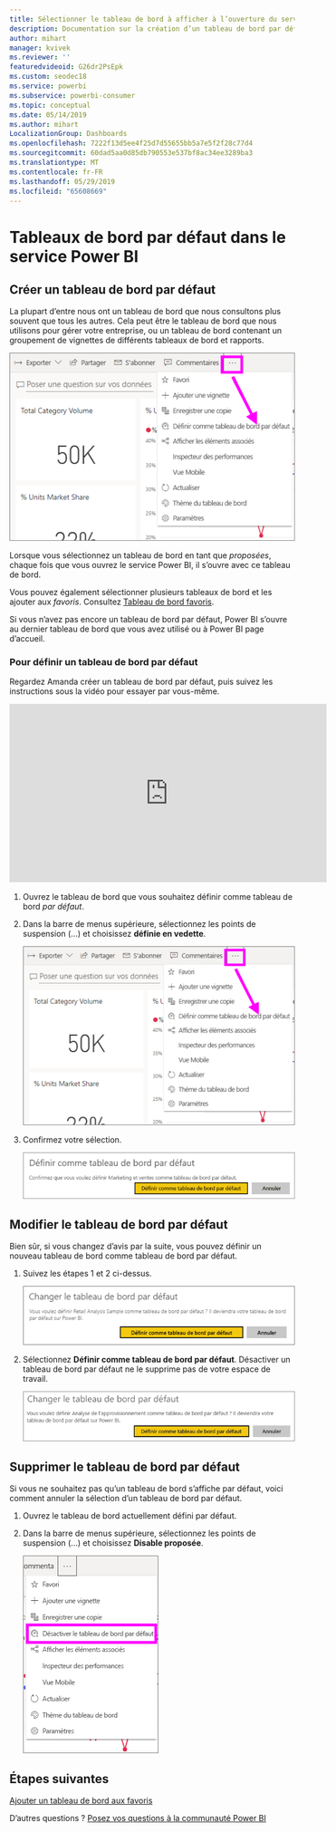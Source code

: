 ```yaml
---
title: Sélectionner le tableau de bord à afficher à l’ouverture du service Power BI
description: Documentation sur la création d’un tableau de bord par défaut dans le service Power BI
author: mihart
manager: kvivek
ms.reviewer: ''
featuredvideoid: G26dr2PsEpk
ms.custom: seodec18
ms.service: powerbi
ms.subservice: powerbi-consumer
ms.topic: conceptual
ms.date: 05/14/2019
ms.author: mihart
LocalizationGroup: Dashboards
ms.openlocfilehash: 7222f13d5ee4f25d7d55655bb5a7e5f2f28c77d4
ms.sourcegitcommit: 60dad5aa0d85db790553e537bf8ac34ee3289ba3
ms.translationtype: MT
ms.contentlocale: fr-FR
ms.lasthandoff: 05/29/2019
ms.locfileid: "65608669"
---
```

# <a name="featured-dashboards-in-power-bi-service"></a>Tableaux de bord par défaut dans le service Power BI
## <a name="create-a-featured-dashboard"></a>Créer un tableau de bord par défaut
La plupart d’entre nous ont un tableau de bord que nous consultons plus souvent que tous les autres.  Cela peut être le tableau de bord que nous utilisons pour gérer votre entreprise, ou un tableau de bord contenant un groupement de vignettes de différents tableaux de bord et rapports.

![icone définir comme tableau de bord par défaut](./media/end-user-featured/power-bi-dropdown.png)

Lorsque vous sélectionnez un tableau de bord en tant que *proposées*, chaque fois que vous ouvrez le service Power BI, il s’ouvre avec ce tableau de bord.  

Vous pouvez également sélectionner plusieurs tableaux de bord et les ajouter aux *favoris*. Consultez [Tableau de bord favoris](end-user-favorite.md).

Si vous n’avez pas encore un tableau de bord par défaut, Power BI s’ouvre au dernier tableau de bord que vous avez utilisé ou à Power BI page d’accueil.  

### <a name="to-set-a-dashboard-as-featured"></a>Pour définir un tableau de bord **par défaut**
Regardez Amanda créer un tableau de bord par défaut, puis suivez les instructions sous la vidéo pour essayer par vous-même.

<iframe width="560" height="315" src="https://www.youtube.com/embed/G26dr2PsEpk" frameborder="0" allowfullscreen></iframe>



1. Ouvrez le tableau de bord que vous souhaitez définir comme tableau de bord *par défaut*. 
2. Dans la barre de menus supérieure, sélectionnez les points de suspension (...) et choisissez **définie en vedette**.  
   
    ![icône Définir comme tableau de bord par défaut](./media/end-user-featured/power-bi-dropdown.png)
3. Confirmez votre sélection.
   
    ![tableau de bord défini par défaut](./media/end-user-featured/power-bi-featured-confirm.png)

## <a name="change-the-featured-dashboard"></a>Modifier le tableau de bord par défaut
Bien sûr, si vous changez d’avis par la suite, vous pouvez définir un nouveau tableau de bord comme tableau de bord par défaut.

1. Suivez les étapes 1 et 2 ci-dessus.
   
    ![fenêtre Changer le tableau de bord par défaut](./media/end-user-featured/power-bi-change-feature.png)
2. Sélectionnez **Définir comme tableau de bord par défaut**. Désactiver un tableau de bord par défaut ne le supprime pas de votre espace de travail.  
   
    ![message de réussite](./media/end-user-featured/power-bi-unfeature-new.png)

## <a name="remove-the-featured-dashboard"></a>Supprimer le tableau de bord par défaut
Si vous ne souhaitez pas qu’un tableau de bord s’affiche par défaut, voici comment annuler la sélection d’un tableau de bord par défaut.

1. Ouvrez le tableau de bord actuellement défini par défaut.
2. Dans la barre de menus supérieure, sélectionnez les points de suspension (...) et choisissez **Disable proposée**.

    ![désactiver le tableau de bord par défaut sélectionnée](./media/end-user-featured/power-bi-unfeature-newer.png)
   
## <a name="next-steps"></a>Étapes suivantes
[Ajouter un tableau de bord aux favoris](end-user-favorite.md)

D’autres questions ? [Posez vos questions à la communauté Power BI](http://community.powerbi.com/)

